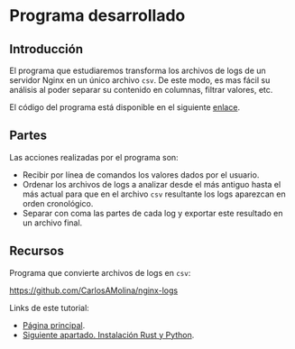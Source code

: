 # Programa desarrollado

## Introducción 

El programa que estudiaremos transforma los archivos de logs de un servidor Nginx en un único archivo `csv`. De este modo, es mas fácil su análisis al poder separar su contenido en columnas, filtrar valores, etc.

El código del programa está disponible en el siguiente [enlace](https://github.com/CarlosAMolina/nginx-logs).

## Partes

Las acciones realizadas por el programa son:

- Recibir por línea de comandos los valores dados por el usuario.
- Ordenar los archivos de logs a analizar desde el más antiguo hasta el más actual para que en el archivo `csv` resultante los logs aparezcan en orden cronológico.
- Separar con coma las partes de cada log y exportar este resultado en un archivo final.

## Recursos 

Programa que convierte archivos de logs en `csv`:

<https://github.com/CarlosAMolina/nginx-logs>

Links de este tutorial:

- [Página principal](introduction.html).
- [Siguiente apartado. Instalación Rust y Python](02-installation-rust-and-python.html).


